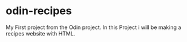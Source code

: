 # odin-recipes
My First project from the Odin project. 
In this Project i will be making a recipes website with HTML. 
